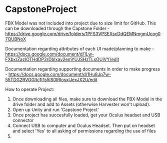 # CapstoneProject

FBX Model was not included into project due to size limit for GitHub. This can be downloaded through the Capstone Folder - https://drive.google.com/drive/folders/1PFS3VPSEXscDdQEMNmgmUcog07QUBNoX

Documentation regarding attributes of each UI made/planning to make - https://docs.google.com/document/d/1Lw-FXbxrZazIOTHdDP3rDbIxav2emYUJSHzTLsOUiVY/edit

Documentation regarding supporting documents in order to make progress - https://docs.google.com/document/d/1Hu8Jp7w-55TDG2RVOGltc1t1s5lS0IRIosxlJexJX2U/edit

How to operate Project:

1. Once downloading all files, make sure to download the FBX Model in the drive folder and add to Assets (otherwise Harvester won't upload).
2. Open up Unity and run 'Capstone Project'
3. Once project has succesfully loaded, get your Oculus headset and USB connector
4. Connect USB to computer and Oculus Headset. Then put on headset and select 'Yes' to all asking of permissions regarding the use of files
5. 
